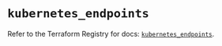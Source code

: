# `kubernetes_endpoints`

Refer to the Terraform Registry for docs: [`kubernetes_endpoints`](https://registry.terraform.io/providers/hashicorp/kubernetes/2.25.2/docs/resources/endpoints).
